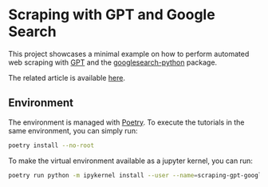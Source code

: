 # Scraping with GPT and Google Search

This project showcases a minimal example on how to perform automated web scraping with [GPT](https://platform.openai.com/docs/guides/gpt/gpt-models) and the [googlesearch-python](https://pypi.org/project/googlesearch-python/) package.

The related article is available [here](https://medium.com/@davide.burba/automated-web-scraping-with-gpt-and-google-search-f8891956645a#a966).

## Environment

The environment is managed with [Poetry](https://python-poetry.org). To execute the tutorials in the same environment, you can simply run:
```bash
poetry install --no-root
```
To make the virtual environment available as a jupyter kernel, you can run:
```bash
poetry run python -m ipykernel install --user --name=scraping-gpt-googlesearch
```
